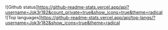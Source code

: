 ![Github status]https://github-readme-stats.vercel.app/api?username=Jok3r182&count_private=true&show_icons=true&theme=radical
![Top languages]https://github-readme-stats.vercel.app/api/top-langs/?username=Jok3r182&show_icons=true&theme=radical
